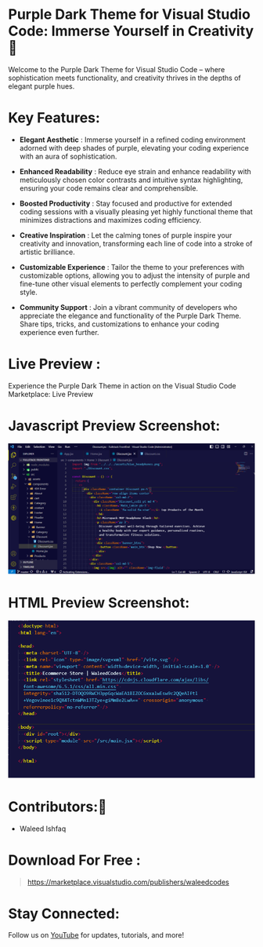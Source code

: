 # Purple Dark Theme for Visual Studio Code: Immerse Yourself in Creativity 💜

Welcome to the Purple Dark Theme for Visual Studio Code – where sophistication meets functionality, and creativity thrives in the depths of elegant purple hues.

# Key Features:

- **Elegant Aesthetic** : Immerse yourself in a refined coding environment adorned with deep shades of purple, elevating your coding experience with an aura of sophistication.

- **Enhanced Readability** : Reduce eye strain and enhance readability with meticulously chosen color contrasts and intuitive syntax highlighting, ensuring your code remains clear and comprehensible.

- **Boosted Productivity** : Stay focused and productive for extended coding sessions with a visually pleasing yet highly functional theme that minimizes distractions and maximizes coding efficiency.

- **Creative Inspiration** : Let the calming tones of purple inspire your creativity and innovation, transforming each line of code into a stroke of artistic brilliance.

- **Customizable Experience** : Tailor the theme to your preferences with customizable options, allowing you to adjust the intensity of purple and fine-tune other visual elements to perfectly complement your coding style.

- **Community Support** : Join a vibrant community of developers who appreciate the elegance and functionality of the Purple Dark Theme. Share tips, tricks, and customizations to enhance your coding experience even further.

# Live Preview :

Experience the Purple Dark Theme in action on the Visual Studio Code Marketplace: Live Preview

# Javascript Preview Screenshot:

<img src="./images/img1.png" alt="">

# HTML Preview Screenshot:

<img src="./images/img2.png" alt="">

# Contributors:🧔

- Waleed Ishfaq

# Download For Free :

> https://marketplace.visualstudio.com/publishers/waleedcodes

# Stay Connected:

Follow us on <a href="https://www.youtube.com/@waleedcodes" target="_blank">YouTube</a> for updates, tutorials, and more!

